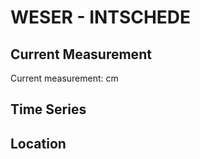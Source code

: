 # WESER - INTSCHEDE

## Current Measurement

Current measurement: <Value topic="rivers/pegel-online/WESER/INTSCHEDE/measurementValue"/> cm

## Time Series

<TimeSeries topic="rivers/pegel-online/WESER/INTSCHEDE/measurementValue" period="week" />

## Location

<WorldMap>
  <Marker lat="52.96416868773003" lon="9.12579880541581" labelTopic="rivers/pegel-online/WESER/INTSCHEDE" />
</WorldMap>
